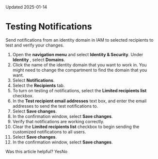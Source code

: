 Updated 2025-01-14
# Testing Notifications
Send notifications from an identity domain in IAM to selected recipients to test and verify your changes.
  1. Open the **navigation menu** and select **Identity & Security**. Under **Identity** , select **Domains**.
  2. Click the name of the identity domain that you want to work in. You might need to change the compartment to find the domain that you want.
  3. Select **Notifications**.
  4. Select the **Recipients** tab.
  5. To turn on testing of notifications, select the **Limited recipients list** checkbox.
  6. In the **Test recipient email addresses** text box, and enter the email addresses to send the test notifications to.
  7. Select **Save changes**.
  8. In the confirmation window, select **Save changes**.
  9. Verify that notifications are working correctly.
  10. Clear the **Limited recipients list** checkbox to begin sending the customized notifications to all users.
  11. Select **Save changes**.
  12. In the confirmation window, select **Save changes**.


Was this article helpful?
YesNo

